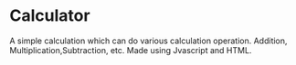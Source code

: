 # Calculator
A simple calculation which can do various calculation operation. Addition, Multiplication,Subtraction, etc. Made using Jvascript and HTML.
